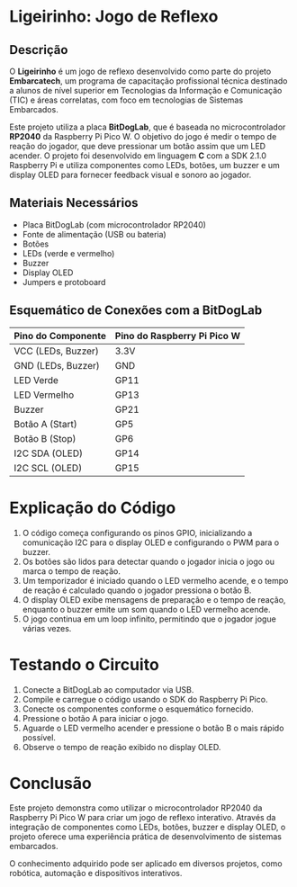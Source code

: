 # Ligeirinho: Jogo de Reflexo

## Descrição
O **Ligeirinho** é um jogo de reflexo desenvolvido como parte do projeto **Embarcatech**, um programa de capacitação profissional técnica destinado a alunos de nível superior em Tecnologias da Informação e Comunicação (TIC) e áreas correlatas, com foco em tecnologias de Sistemas Embarcados. 

Este projeto utiliza a placa **BitDogLab**, que é baseada no microcontrolador **RP2040** da Raspberry Pi Pico W. O objetivo do jogo é medir o tempo de reação do jogador, que deve pressionar um botão assim que um LED acender. O projeto foi desenvolvido em linguagem **C** com a SDK 2.1.0 Raspberry Pi e utiliza componentes como LEDs, botões, um buzzer e um display OLED para fornecer feedback visual e sonoro ao jogador.

## Materiais Necessários
- Placa BitDogLab (com microcontrolador RP2040)
- Fonte de alimentação (USB ou bateria)
- Botões
- LEDs (verde e vermelho)
- Buzzer
- Display OLED
- Jumpers e protoboard

## Esquemático de Conexões com a BitDogLab

| Pino do Componente | Pino do Raspberry Pi Pico W |
|---------------------|-----------------------------|
| VCC (LEDs, Buzzer) | 3.3V                        |
| GND (LEDs, Buzzer)  | GND                         |
| LED Verde           | GP11                        |
| LED Vermelho        | GP13                        |
| Buzzer              | GP21                        |
| Botão A (Start)     | GP5                         |
| Botão B (Stop)      | GP6                         |
| I2C SDA (OLED)      | GP14                        |
| I2C SCL (OLED)      | GP15                        |

# Explicação do Código
1. O código começa configurando os pinos GPIO, inicializando a comunicação I2C para o display OLED e configurando o PWM para o buzzer.
2. Os botões são lidos para detectar quando o jogador inicia o jogo ou marca o tempo de reação.
3. Um temporizador é iniciado quando o LED vermelho acende, e o tempo de reação é calculado quando o jogador pressiona o botão B.
4. O display OLED exibe mensagens de preparação e o tempo de reação, enquanto o buzzer emite um som quando o LED vermelho acende.
5. O jogo continua em um loop infinito, permitindo que o jogador jogue várias vezes.

# Testando o Circuito

1. Conecte a BitDogLab ao computador via USB.
2. Compile e carregue o código usando o SDK do Raspberry Pi Pico.
3. Conecte os componentes conforme o esquemático fornecido.
4. Pressione o botão A para iniciar o jogo.
5. Aguarde o LED vermelho acender e pressione o botão B o mais rápido possível.
6. Observe o tempo de reação exibido no display OLED.

# Conclusão

Este projeto demonstra como utilizar o microcontrolador RP2040 da Raspberry Pi Pico W para criar um jogo de reflexo interativo. Através da integração de componentes como LEDs, botões, buzzer e display OLED, o projeto oferece uma experiência prática de desenvolvimento de sistemas embarcados. 

O conhecimento adquirido pode ser aplicado em diversos projetos, como robótica, automação e dispositivos interativos.
